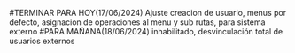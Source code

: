 #TERMINAR PARA HOY(17/06/2024)
Ajuste creacion de usuario,
menus por defecto, 
asignacion de operaciones al menu y sub rutas, 
para sistema externo
#PARA MAÑANA(18/06/2024)
inhabilitado,
desvinculación total de usuarios externos
